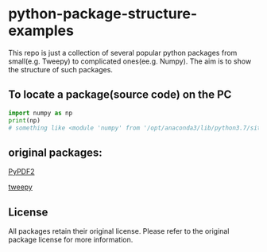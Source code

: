 # python-package-structure-examples

This repo is just a collection of several popular python packages from small(e.g. Tweepy) to complicated ones(ee.g. Numpy). The aim is to show the structure of such packages.

## To locate a package(source code) on the PC
```python
import numpy as np
print(np) 
# something like <module 'numpy' from '/opt/anaconda3/lib/python3.7/site-packages/numpy/__init__.py'>
```

## original packages:
[PyPDF2](https://github.com/mstamy2/PyPDF2)

[tweepy](https://github.com/tweepy/tweepy)

## License
All packages retain their original license. Please refer to the original package license for more information.
